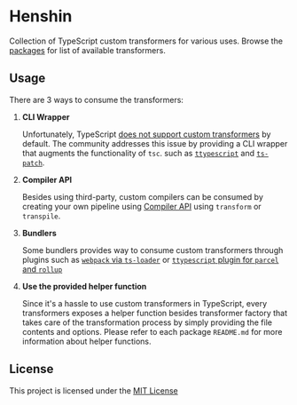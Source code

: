 # Henshin

Collection of TypeScript custom transformers for various uses. Browse the [packages](./packages) for list of available transformers.

## Usage

There are 3 ways to consume the transformers:

1. **CLI Wrapper**

   Unfortunately, TypeScript [does not support custom transformers](https://github.com/microsoft/TypeScript/issues/14419) by default. The community addresses this issue by providing a CLI wrapper that augments the functionality of `tsc`. such as [`ttypescript`](https://github.com/cevek/ttypescript) and [`ts-patch`](https://github.com/nonara/ts-patch).

2. **Compiler API**
    
   Besides using third-party, custom compilers can be consumed by creating your own pipeline using [Compiler API](https://github.com/microsoft/TypeScript/wiki/Using-the-Compiler-API) using `transform` or `transpile`.

2. **Bundlers**

   Some bundlers provides way to consume custom transformers through plugins such as [`webpack` via `ts-loader`](https://github.com/TypeStrong/ts-loader#getcustomtransformers) or [`ttypescript` plugin for `parcel` and `rollup`](https://github.com/cevek/ttypescript#parcel)


4. **Use the provided helper function**

   Since it's a hassle to use custom transformers in TypeScript, every transformers exposes a helper function besides transformer factory that takes care of the transformation process by simply providing the file contents and options. Please refer to each package `README.md` for more information about helper functions.

## License

This project is licensed under the [MIT License](./LICENSE)